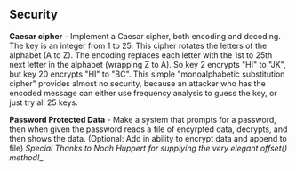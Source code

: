 Security
-------------

**Caesar cipher** - Implement a Caesar cipher, both encoding and decoding. The key is an integer from 1 to 25. This cipher rotates the letters of the alphabet (A to Z). The encoding replaces each letter with the 1st to 25th next letter in the alphabet (wrapping Z to A). So key 2 encrypts "HI" to "JK", but key 20 encrypts "HI" to "BC". This simple "monoalphabetic substitution cipher" provides almost no security, because an attacker who has the encoded message can either use frequency analysis to guess the key, or just try all 25 keys.

**Password Protected Data** - Make a system that prompts for a password, then when given the password reads a file of encyrpted data, decrypts, and then shows the data. (Optional: Add in ability to encrypt data and append to file) *Special Thanks to Noah Huppert for supplying the very elegant offset() method!*_
